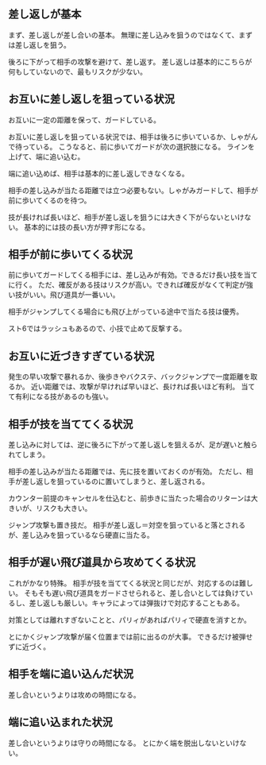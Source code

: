 ## 差し返しが基本

まず、差し返しが差し合いの基本。
無理に差し込みを狙うのではなくて、まずは差し返しを狙う。

後ろに下がって相手の攻撃を避けて、差し返す。
差し返しは基本的にこちらが何もしていないので、最もリスクが少ない。

## お互いに差し返しを狙っている状況

お互いに一定の距離を保って、ガードしている。

お互いに差し返しを狙っている状況では、相手は後ろに歩いているか、しゃがんで待っている。
こうなると、前に歩いてガードが次の選択肢になる。
ラインを上げて、端に追い込む。

端に追い込めば、相手は基本的に差し返しできなくなる。

相手の差し込みが当たる距離では立つ必要もない。しゃがみガードして、相手が前に歩いてくるのを待つ。

技が長ければ長いほど、相手が差し返しを狙うには大きく下がらないといけない。
基本的には技の長い方が押す形になる。

## 相手が前に歩いてくる状況

前に歩いてガードしてくる相手には、差し込みが有効。できるだけ長い技を当てに行く。
ただ、確反がある技はリスクが高い。できれば確反がなくて判定が強い技がいい。飛び道具が一番いい。

相手がジャンプしてくる場合にも飛び上がっている途中で当たる技は優秀。

スト6ではラッシュもあるので、小技で止めて反撃する。

## お互いに近づきすぎている状況

発生の早い攻撃で暴れるか、後歩きやバクステ、バックジャンプで一度距離を取るか。
近い距離では、攻撃が早ければ早いほど、長ければ長いほど有利。
当てて有利になる技があるのも強い。

## 相手が技を当ててくる状況

差し込みに対しては、逆に後ろに下がって差し返しを狙えるが、足が遅いと触られてしまう。

相手の差し込みが当たる距離では、先に技を置いておくのが有効。
ただし、相手が差し返しを狙っているのに置いてしまうと、差し返される。

カウンター前提のキャンセルを仕込むと、前歩きに当たった場合のリターンは大きいが、リスクも大きい。

ジャンプ攻撃も置き技だ。
相手が差し返し＝対空を狙っていると落とされるが、差し込みを狙っているなら硬直に当たる。

## 相手が遅い飛び道具から攻めてくる状況

これがかなり特殊。
相手が技を当ててくる状況と同じだが、対応するのは難しい。
そもそも遅い飛び道具をガードさせられると、差し合いとしては負けているし、差し返しも厳しい。キャラによっては弾抜けで対応することもある。

対策としては離れすぎないことと、パリィがあればパリィで硬直を消すとか。

とにかくジャンプ攻撃が届く位置までは前に出るのが大事。
できるだけ被弾せずに近づく。

## 相手を端に追い込んだ状況

差し合いというよりは攻めの時間になる。

## 端に追い込まれた状況

差し合いというよりは守りの時間になる。
とにかく端を脱出しないといけない。
